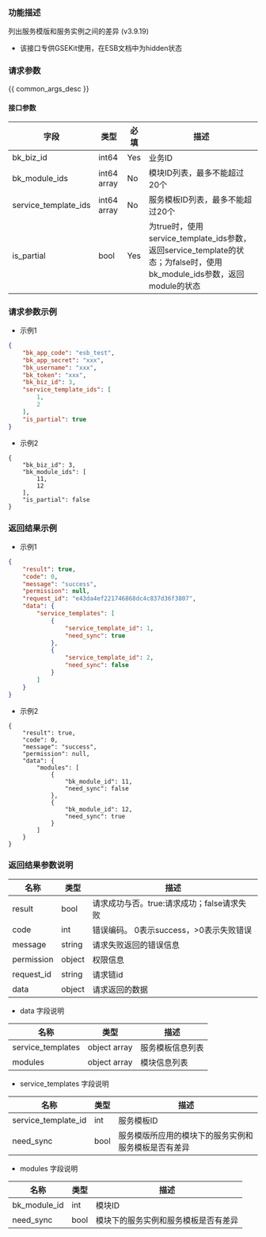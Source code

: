 ### 功能描述

列出服务模版和服务实例之间的差异 (v3.9.19)

- 该接口专供GSEKit使用，在ESB文档中为hidden状态

### 请求参数

{{ common_args_desc }}

#### 接口参数

|字段|类型|必填|描述|
|---|---|---|---|
| bk_biz_id  | int64       | Yes      | 业务ID |
|bk_module_ids|int64 array|No|模块ID列表，最多不能超过20个|
|service_template_ids|int64 array|No|服务模板ID列表，最多不能超过20个|
|is_partial|bool|Yes|为true时，使用service_template_ids参数，返回service_template的状态；为false时，使用bk_module_ids参数，返回module的状态|


### 请求参数示例

- 示例1
``` json
{
    "bk_app_code": "esb_test",
    "bk_app_secret": "xxx",
    "bk_username": "xxx",
    "bk_token": "xxx",
    "bk_biz_id": 3,
    "service_template_ids": [
        1,
        2
    ],
    "is_partial": true
}
```
- 示例2
```
{
    "bk_biz_id": 3,
    "bk_module_ids": [
        11,
        12
    ],
    "is_partial": false
}
```

### 返回结果示例
- 示例1
``` json
{
    "result": true,
    "code": 0,
    "message": "success",
    "permission": null,
    "request_id": "e43da4ef221746868dc4c837d36f3807",
    "data": {
        "service_templates": [
            {
                "service_template_id": 1,
                "need_sync": true
            },
            {
                "service_template_id": 2,
                "need_sync": false
            }
        ]
    }
}
```
- 示例2
```
{
    "result": true,
    "code": 0,
    "message": "success",
    "permission": null,
    "data": {
        "modules": [
            {
                "bk_module_id": 11,
                "need_sync": false
            },
            {
                "bk_module_id": 12,
                "need_sync": true
            }
        ]
    }
}
```

### 返回结果参数说明

| 名称  | 类型  | 描述 |
|---|---|--- |
| result | bool | 请求成功与否。true:请求成功；false请求失败 |
| code | int | 错误编码。 0表示success，>0表示失败错误 |
| message | string | 请求失败返回的错误信息 |
| permission    | object | 权限信息    |
| request_id    | string | 请求链id    |
| data | object | 请求返回的数据 |

- data 字段说明

| 名称  | 类型  | 描述 |
|---|---|--- |
|service_templates|object array|服务模板信息列表|
|modules|object array|模块信息列表|

- service_templates 字段说明

| 名称  | 类型  | 描述 |
|---|---|--- |
|service_template_id|int|服务模板ID|
|need_sync|bool|服务模版所应用的模块下的服务实例和服务模板是否有差异|

- modules 字段说明

| 名称  | 类型  | 描述 |
|---|---|--- |
|bk_module_id|int|模块ID|
|need_sync|bool|模块下的服务实例和服务模板是否有差异|
